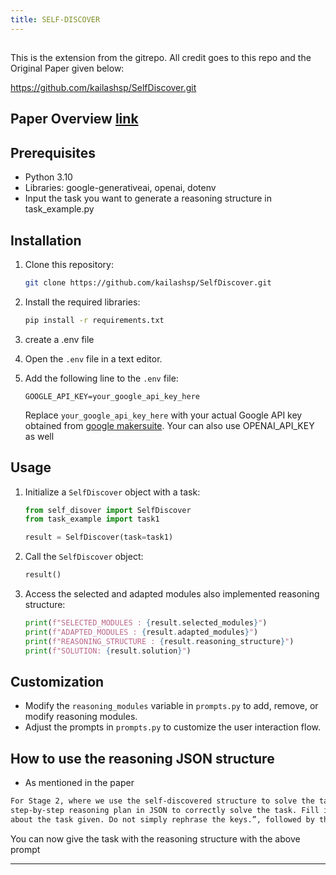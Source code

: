 ```yaml
---
title: SELF-DISCOVER
---
```


##
This is the extension from the gitrepo. All credit goes to this repo and the Original Paper given below:

https://github.com/kailashsp/SelfDiscover.git

## Paper Overview [link](https://arxiv.org/pdf/2402.03620.pdf)

## Prerequisites

- Python 3.10
- Libraries: google-generativeai, openai, dotenv
- Input the task you want to generate a reasoning structure in task_example.py

## Installation

1. Clone this repository:

   ```bash
   git clone https://github.com/kailashsp/SelfDiscover.git
   ```

2. Install the required libraries:

   ```bash
   pip install -r requirements.txt
   ```
3. create a .env file

4. Open the `.env` file in a text editor.

5. Add the following line to the `.env` file:

   ```
   GOOGLE_API_KEY=your_google_api_key_here
   ```

   Replace `your_google_api_key_here` with your actual Google API key obtained from [google makersuite](https://makersuite.google.com/app/apikey).
   Your can also use OPENAI_API_KEY as well

## Usage

1. Initialize a `SelfDiscover` object with a task:
    
   ```python
   from self_disover import SelfDiscover
   from task_example import task1

   result = SelfDiscover(task=task1)
   ```

2. Call the `SelfDiscover` object:

   ```python
   result()
   ```

3. Access the selected and adapted modules also implemented reasoning structure:

   ```python
   print(f"SELECTED_MODULES : {result.selected_modules}")
   print(f"ADAPTED_MODULES : {result.adapted_modules}")
   print(f"REASONING_STRUCTURE : {result.reasoning_structure}")
   print(f"SOLUTION: {result.solution}")
   ```

## Customization

- Modify the `reasoning_modules` variable in `prompts.py` to add, remove, or modify reasoning modules.
- Adjust the prompts in `prompts.py` to customize the user interaction flow.

## How to use the reasoning JSON structure

- As mentioned in the paper 
```markdown
For Stage 2, where we use the self-discovered structure to solve the task instances, we start with the prompt: “Follow the
step-by-step reasoning plan in JSON to correctly solve the task. Fill in the values following the keys by reasoning specifically 
about the task given. Do not simply rephrase the keys.”, followed by the reasoning structure, and finally the task instance.
```
You can now give the task with the reasoning structure with the above prompt

---

